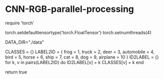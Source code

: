 # CNN-RGB-parallel-processing
require 'torch'

torch.setdefaulttensortype('torch.FloatTensor')
torch.setnumthreads(4)

DATA_DIR="./data"

CLASSES = {}
LABEL2ID = {
   frog = 1,
   truck = 2,
   deer = 3,
   automobile = 4,
   bird = 5,
   horse = 6,
   ship = 7,
   cat = 8,
   dog = 9,
   airplane = 10
}
ID2LABEL = {}
for k, v in pairs(LABEL2ID) do
   ID2LABEL[v] = k
   CLASSES[v] = k
end

return true
